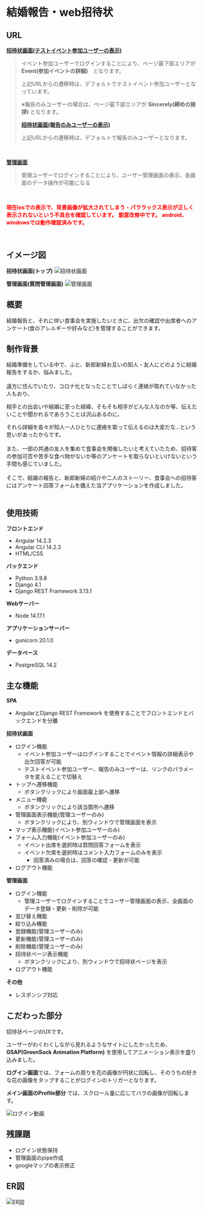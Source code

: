 # 結婚報告・web招待状

## URL

**[招待状画面(テストイベント参加ユーザーの表示)](https://wedding-front.herokuapp.com/#/main?isTest=true)**

 >
 >イベント参加ユーザーでログインすることにより、ページ最下部エリアが **Event(参加イベントの詳細)**　となります。
 >
 >上記URLからの遷移時は、デフォルトでテストイベント参加ユーザーとなっています。
 >
 >
 >※報告のみユーザーの場合は、ページ最下部エリアが **Sincerely(締めの挨拶)** となります。
 >
 >**[招待状画面(報告のみユーザーの表示)](https://wedding-front.herokuapp.com/#/main?onlyRepo=true&&isTest=true)**
 >
 >上記URLからの遷移時は、デフォルトで報告のみユーザーとなります。

<br>

**[管理画面](https://wedding-front.herokuapp.com/#/manageQuestion)**
 >管理ユーザーでログインすることにより、ユーザー管理画面の表示、各画面のデータ操作が可能になる
<br>


__<span style="color: red;">現在iosでの表示で、背景画像が拡大されてしまう・パララックス表示が正しく表示されないという不具合を確認しています。</span>__
__<span style="color: red;">鋭意改修中です。</span>__
__<span style="color: red;">android、windowsでは動作確認済みです。</span>__

<br>

## イメージ図

**招待状画面(トップ)**
![招待状画面](inv_top.png)

**管理画面(質問管理画面)**
![管理画面](manage_ques.png)

## 概要

結婚報告と、それに伴い食事会を実施したいときに、出欠の確認や出席者へのアンケート(食のアレルギーや好みなど)を管理することができます。
<br>

## 制作背景
​
結婚準備をしている中で、ふと、新郎新婦お互いの知人・友人にどのように結婚報告をするか、悩みました。
<br><br>
遠方に住んでいたり、コロナ化となったことでしばらく連絡が取れていなかった人もおり、

相手との出会いや結婚に至った経緯、そもそも相手がどんな人なのか等、伝えたいことや聞かれるであろうことは沢山あるのに、

それら詳細を各々が知人一人ひとりに連絡を取って伝えるのは大変だな...という思いがあったからです。
<br><br>
また、一部の共通の友人を集めて食事会を開催したいと考えていたため、招待客の参加可否や苦手な食べ物がないか等のアンケートを取らないといけないという手間も感じていました。
<br><br>
そこで、結婚の報告と、新郎新婦の紹介や二人のストーリー、食事会への招待客にはアンケート回答フォームを備えた当アプリケーションを作成しました。
<br><br>

## 使用技術

**フロントエンド**
- Angular 14.2.3
- Angular CLI 14.2.3
- HTML/CSS

​**バックエンド**
- Python 3.9.8
- Django 4.1
- Django REST Framework 3.13.1

**Webサーバー**
- Node 14.17.1

**アプリケーションサーバー**
- gunicorn 20.1.0

**データベース**
- PostgreSQL 14.2

## 主な機能

**SPA**
- AngularとDjango REST Framework を使用することでフロントエンドとバックエンドを分離

**招待状画面**
- ログイン機能
    - イベント参加ユーザーはログインすることでイベント情報の詳細表示や出欠回答が可能
    - テストイベント参加ユーザー、報告のみユーザーは、リンクのパラメータを変えることで切替え
- トップへ遷移機能
    - ボタンクリックにより画面最上部へ遷移
- メニュー機能
    - ボタンクリックにより該当箇所へ遷移
- 管理画面表示機能(管理ユーザーのみ)
    - ボタンクリックにより、別ウィンドウで管理画面を表示
- マップ表示機能(イベント参加ユーザーのみ)
- フォーム入力機能(イベント参加ユーザーのみ)
    - イベント出席を選択時は質問回答フォームを表示
    - イベント欠席を選択時はコメント入力フォームのみを表示
        - 回答済みの場合は、回答の確認・更新が可能
- ログアウト機能

**管理画面**
- ログイン機能
    - 管理ユーザーでログインすることでユーザー管理画面の表示、全画面のデータ登録・更新・削除が可能
- 並び替え機能
- 絞り込み機能
- 登録機能(管理ユーザーのみ)
- 更新機能(管理ユーザーのみ)
- 削除機能(管理ユーザーのみ)
- 招待状ページ表示機能
    - ボタンクリックにより、別ウィンドウで招待状ページを表示
- ログアウト機能    

**その他**

- レスポンシブ対応


## こだわった部分
招待状ページのUXです。

ユーザーがわくわくしながら見れるようなサイトにしたかったため、**GSAP(GreenSock Animation Platform)** を使用してアニメーション表示を盛り込みました。

**ログイン画面**では、フォームの周りを花の画像が円状に回転し、そのうちの好きな花の画像をタップすることがログインのトリガーとなります。

**メイン画面のProfile部分** では、スクロール量に応じてバラの画像が回転します。

![ログイン動画](login.gif)

## 残課題
- ログイン状態保持
- 管理画面のpipe作成
- googleマップの表示修正


## ER図

![ER図](er.png)

